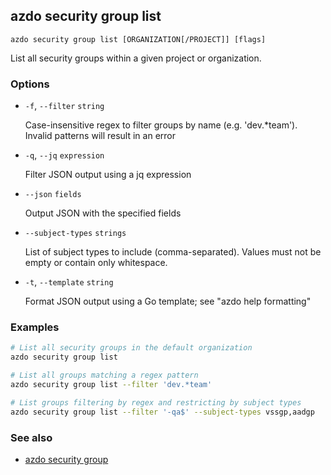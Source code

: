 ## azdo security group list
```
azdo security group list [ORGANIZATION[/PROJECT]] [flags]
```
List all security groups within a given project or organization.
### Options


* `-f`, `--filter` `string`

	Case-insensitive regex to filter groups by name (e.g. &#39;dev.*team&#39;). Invalid patterns will result in an error

* `-q`, `--jq` `expression`

	Filter JSON output using a jq expression

* `--json` `fields`

	Output JSON with the specified fields

* `--subject-types` `strings`

	List of subject types to include (comma-separated). Values must not be empty or contain only whitespace.

* `-t`, `--template` `string`

	Format JSON output using a Go template; see &#34;azdo help formatting&#34;


### Examples

```bash
# List all security groups in the default organization
azdo security group list

# List all groups matching a regex pattern
azdo security group list --filter 'dev.*team'

# List groups filtering by regex and restricting by subject types
azdo security group list --filter '-qa$' --subject-types vssgp,aadgp
```

### See also

* [azdo security group](./azdo_security_group.md)
